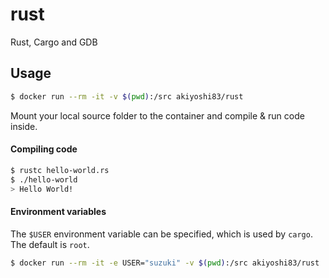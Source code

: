 # rust

Rust, Cargo and GDB

## Usage

```sh
$ docker run --rm -it -v $(pwd):/src akiyoshi83/rust
```

Mount your local source folder to the container and compile & run code inside.

#### Compiling code

```sh
$ rustc hello-world.rs
$ ./hello-world
> Hello World!
```

#### Environment variables

The `$USER` environment variable can be specified, which is used by `cargo`. The default is `root`.

```sh
$ docker run --rm -it -e USER="suzuki" -v $(pwd):/src akiyoshi83/rust
```

